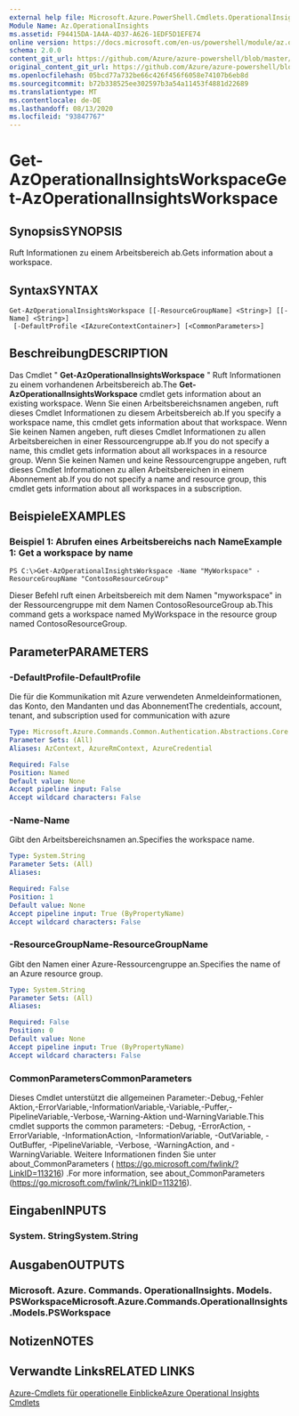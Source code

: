 ```yaml
---
external help file: Microsoft.Azure.PowerShell.Cmdlets.OperationalInsights.dll-Help.xml
Module Name: Az.OperationalInsights
ms.assetid: F94415DA-1A4A-4D37-A626-1EDF5D1EFE74
online version: https://docs.microsoft.com/en-us/powershell/module/az.operationalinsights/get-azoperationalinsightsworkspace
schema: 2.0.0
content_git_url: https://github.com/Azure/azure-powershell/blob/master/src/OperationalInsights/OperationalInsights/help/Get-AzOperationalInsightsWorkspace.md
original_content_git_url: https://github.com/Azure/azure-powershell/blob/master/src/OperationalInsights/OperationalInsights/help/Get-AzOperationalInsightsWorkspace.md
ms.openlocfilehash: 05bcd77a732be66c426f456f6058e74107b6eb8d
ms.sourcegitcommit: b72b338525ee302597b3a54a11453f4881d22689
ms.translationtype: MT
ms.contentlocale: de-DE
ms.lasthandoff: 08/13/2020
ms.locfileid: "93847767"
---
```

# <span data-ttu-id="2a8e8-101">Get-AzOperationalInsightsWorkspace</span><span class="sxs-lookup"><span data-stu-id="2a8e8-101">Get-AzOperationalInsightsWorkspace</span></span>

## <span data-ttu-id="2a8e8-102">Synopsis</span><span class="sxs-lookup"><span data-stu-id="2a8e8-102">SYNOPSIS</span></span>
<span data-ttu-id="2a8e8-103">Ruft Informationen zu einem Arbeitsbereich ab.</span><span class="sxs-lookup"><span data-stu-id="2a8e8-103">Gets information about a workspace.</span></span>

## <span data-ttu-id="2a8e8-104">Syntax</span><span class="sxs-lookup"><span data-stu-id="2a8e8-104">SYNTAX</span></span>

```
Get-AzOperationalInsightsWorkspace [[-ResourceGroupName] <String>] [[-Name] <String>]
 [-DefaultProfile <IAzureContextContainer>] [<CommonParameters>]
```

## <span data-ttu-id="2a8e8-105">Beschreibung</span><span class="sxs-lookup"><span data-stu-id="2a8e8-105">DESCRIPTION</span></span>
<span data-ttu-id="2a8e8-106">Das Cmdlet " **Get-AzOperationalInsightsWorkspace** " Ruft Informationen zu einem vorhandenen Arbeitsbereich ab.</span><span class="sxs-lookup"><span data-stu-id="2a8e8-106">The **Get-AzOperationalInsightsWorkspace** cmdlet gets information about an existing workspace.</span></span>
<span data-ttu-id="2a8e8-107">Wenn Sie einen Arbeitsbereichsnamen angeben, ruft dieses Cmdlet Informationen zu diesem Arbeitsbereich ab.</span><span class="sxs-lookup"><span data-stu-id="2a8e8-107">If you specify a workspace name, this cmdlet gets information about that workspace.</span></span>
<span data-ttu-id="2a8e8-108">Wenn Sie keinen Namen angeben, ruft dieses Cmdlet Informationen zu allen Arbeitsbereichen in einer Ressourcengruppe ab.</span><span class="sxs-lookup"><span data-stu-id="2a8e8-108">If you do not specify a name, this cmdlet gets information about all workspaces in a resource group.</span></span>
<span data-ttu-id="2a8e8-109">Wenn Sie keinen Namen und keine Ressourcengruppe angeben, ruft dieses Cmdlet Informationen zu allen Arbeitsbereichen in einem Abonnement ab.</span><span class="sxs-lookup"><span data-stu-id="2a8e8-109">If you do not specify a name and resource group, this cmdlet gets information about all workspaces in a subscription.</span></span>

## <span data-ttu-id="2a8e8-110">Beispiele</span><span class="sxs-lookup"><span data-stu-id="2a8e8-110">EXAMPLES</span></span>

### <span data-ttu-id="2a8e8-111">Beispiel 1: Abrufen eines Arbeitsbereichs nach Name</span><span class="sxs-lookup"><span data-stu-id="2a8e8-111">Example 1: Get a workspace by name</span></span>
```
PS C:\>Get-AzOperationalInsightsWorkspace -Name "MyWorkspace" -ResourceGroupName "ContosoResourceGroup"
```

<span data-ttu-id="2a8e8-112">Dieser Befehl ruft einen Arbeitsbereich mit dem Namen "myworkspace" in der Ressourcengruppe mit dem Namen ContosoResourceGroup ab.</span><span class="sxs-lookup"><span data-stu-id="2a8e8-112">This command gets a workspace named MyWorkspace in the resource group named ContosoResourceGroup.</span></span>

## <span data-ttu-id="2a8e8-113">Parameter</span><span class="sxs-lookup"><span data-stu-id="2a8e8-113">PARAMETERS</span></span>

### <span data-ttu-id="2a8e8-114">-DefaultProfile</span><span class="sxs-lookup"><span data-stu-id="2a8e8-114">-DefaultProfile</span></span>
<span data-ttu-id="2a8e8-115">Die für die Kommunikation mit Azure verwendeten Anmeldeinformationen, das Konto, den Mandanten und das Abonnement</span><span class="sxs-lookup"><span data-stu-id="2a8e8-115">The credentials, account, tenant, and subscription used for communication with azure</span></span>

```yaml
Type: Microsoft.Azure.Commands.Common.Authentication.Abstractions.Core.IAzureContextContainer
Parameter Sets: (All)
Aliases: AzContext, AzureRmContext, AzureCredential

Required: False
Position: Named
Default value: None
Accept pipeline input: False
Accept wildcard characters: False
```

### <span data-ttu-id="2a8e8-116">-Name</span><span class="sxs-lookup"><span data-stu-id="2a8e8-116">-Name</span></span>
<span data-ttu-id="2a8e8-117">Gibt den Arbeitsbereichsnamen an.</span><span class="sxs-lookup"><span data-stu-id="2a8e8-117">Specifies the workspace name.</span></span>

```yaml
Type: System.String
Parameter Sets: (All)
Aliases:

Required: False
Position: 1
Default value: None
Accept pipeline input: True (ByPropertyName)
Accept wildcard characters: False
```

### <span data-ttu-id="2a8e8-118">-ResourceGroupName</span><span class="sxs-lookup"><span data-stu-id="2a8e8-118">-ResourceGroupName</span></span>
<span data-ttu-id="2a8e8-119">Gibt den Namen einer Azure-Ressourcengruppe an.</span><span class="sxs-lookup"><span data-stu-id="2a8e8-119">Specifies the name of an Azure resource group.</span></span>

```yaml
Type: System.String
Parameter Sets: (All)
Aliases:

Required: False
Position: 0
Default value: None
Accept pipeline input: True (ByPropertyName)
Accept wildcard characters: False
```

### <span data-ttu-id="2a8e8-120">CommonParameters</span><span class="sxs-lookup"><span data-stu-id="2a8e8-120">CommonParameters</span></span>
<span data-ttu-id="2a8e8-121">Dieses Cmdlet unterstützt die allgemeinen Parameter:-Debug,-Fehler Aktion,-ErrorVariable,-InformationVariable,-Variable,-Puffer,-PipelineVariable,-Verbose,-Warning-Aktion und-WarningVariable.</span><span class="sxs-lookup"><span data-stu-id="2a8e8-121">This cmdlet supports the common parameters: -Debug, -ErrorAction, -ErrorVariable, -InformationAction, -InformationVariable, -OutVariable, -OutBuffer, -PipelineVariable, -Verbose, -WarningAction, and -WarningVariable.</span></span> <span data-ttu-id="2a8e8-122">Weitere Informationen finden Sie unter about_CommonParameters ( https://go.microsoft.com/fwlink/?LinkID=113216) .</span><span class="sxs-lookup"><span data-stu-id="2a8e8-122">For more information, see about_CommonParameters (https://go.microsoft.com/fwlink/?LinkID=113216).</span></span>

## <span data-ttu-id="2a8e8-123">Eingaben</span><span class="sxs-lookup"><span data-stu-id="2a8e8-123">INPUTS</span></span>

### <span data-ttu-id="2a8e8-124">System. String</span><span class="sxs-lookup"><span data-stu-id="2a8e8-124">System.String</span></span>

## <span data-ttu-id="2a8e8-125">Ausgaben</span><span class="sxs-lookup"><span data-stu-id="2a8e8-125">OUTPUTS</span></span>

### <span data-ttu-id="2a8e8-126">Microsoft. Azure. Commands. OperationalInsights. Models. PSWorkspace</span><span class="sxs-lookup"><span data-stu-id="2a8e8-126">Microsoft.Azure.Commands.OperationalInsights.Models.PSWorkspace</span></span>

## <span data-ttu-id="2a8e8-127">Notizen</span><span class="sxs-lookup"><span data-stu-id="2a8e8-127">NOTES</span></span>

## <span data-ttu-id="2a8e8-128">Verwandte Links</span><span class="sxs-lookup"><span data-stu-id="2a8e8-128">RELATED LINKS</span></span>

[<span data-ttu-id="2a8e8-129">Azure-Cmdlets für operationelle Einblicke</span><span class="sxs-lookup"><span data-stu-id="2a8e8-129">Azure Operational Insights Cmdlets</span></span>](/powershell/module/az.operationalinsights)


